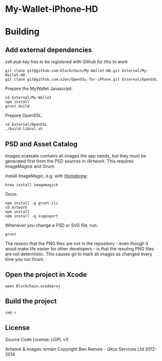 # My-Wallet-iPhone-HD


# Building

## Add external dependencies

_ssh pub key has to be registered with Github for this to work_

    git clone git@github.com:blockchain/My-Wallet-HD.git External/My-Wallet-HD
    git clone git@github.com:x2on/OpenSSL-for-iPhone.git External/OpenSSL

Prepare the MyWallet Javascript:

    cd External/My-Wallet
    npm install
    grunt build

Prepare OpenSSL:

    cd External/OpenSSL
    ./build-libssl.sh

## PSD and Asset Catalog

Images.xcassets contains all images the app needs, but they must be generated first from the PSD sources in /Artwork. This requires ImageMagick and Grunt.

Install ImageMagic, e.g. with [Homebrew](http://brew.sh):

    brew install imagemagick

Once:

    npm install -g grunt-cli
    cd Artwork
    npm install
    npm install -g svgexport
 
Whenever you change a PSD or SVG file, run: 
  
    grunt

The reason that the PNG files are not in the repository - even though it woud make life easier for other developers - is that the resuling PNG files are not determistic. This causes git to mark all images as changed every time you run Grunt. 

## Open the project in Xcode

    open Blockchain.xcodeproj

## Build the project

    cmd-r


## License

Source Code License: LGPL v3

Artwork & images remain Copyright Ben Reeves - Qkos Services Ltd 2012-2014
